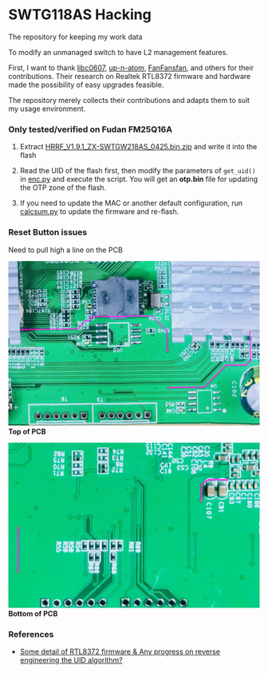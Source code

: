 SWTG118AS Hacking
===

The repository for keeping my work data

To modify an unmanaged switch to have L2 management features.

First, I want to thank [libc0607](https://github.com/libc0607), [up-n-atom](https://github.com/up-n-atom), [FanFansfan](https://github.com/FanFansfan), and others for their contributions. Their research on Realtek RTL8372 firmware and hardware made the possibility of easy upgrades feasible.

The repository merely collects their contributions and adapts them to suit my usage environment.

### Only tested/verified on Fudan FM25Q16A

1. Extract [HRRF_V1.9.1_ZX-SWTGW218AS_0425.bin.zip](./firmwares/HRRF_V1.9.1_ZX-SWTGW218AS_0425.bin.zip) and write it into the flash

2. Read the UID of the flash first, then modify the parameters of `get_uid()` in [enc.py](./enc.py) and execute the script. You will get an **otp.bin** file for updating the OTP zone of the flash.

3. If you need to update the MAC or another default configuration, run [calcsum.py](./calcsum.py) to update the firmware and re-flash.

### Reset Button issues

Need to pull high a line on the PCB

![PCB_TOP](./pcb/PCB_Front.jpg)
**Top of PCB**

![PCB_BOTTOM](./pcb/PCB_Back.jpg)
**Bottom of PCB**

### References

* [Some detail of RTL8372 firmware & Any progress on reverse engineering the UID algorithm?](https://github.com/up-n-atom/SWTG118AS/issues/4)

